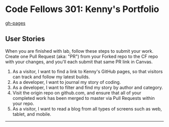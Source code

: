 Code Fellows 301: Kenny's Portfolio
=======
[gh-pages](https://ibis0503.github.io/301n7-portfolio/)

## User Stories
When you are finished with lab, follow these steps to submit your work. Create one Pull Request (aka: "PR") from your Forked repo to the CF repo with your changes, and you'll each submit that same PR link in Canvas.

1. As a visitor, I want to find a link to Kenny's GitHub pages, so that visitors can track and follow my latest builds.
1. As a developer, I want to journal my story of coding.
1. As a developer, I want to filter and find my story by author and category.
1. Visit the origin repo on github.com, and ensure that all of your completed work has been merged to master via Pull Requests within your repo.
1. As a visitor, I want to read a blog from all types of screens such as web, tablet, and mobile.
---
<!-- links -->
